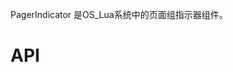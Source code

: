 PagerIndicator 是OS_Lua系统中的页面组指示器组件。


# API
<!-- TOC --&
[unselectedColor](#unselectedColor)
[selectedColor](#selectedColor)
[fillColor](#fillColor)
[pageColor](#pageColor)
[currentPageColor](#currentPageColor)
[strokeWidth](#strokeWidth)
[strokeColor](#strokeColor)
[radius](#radius)
[snap](#snap)
[currentPage](#currentPage)
[currentItem](#currentItem)
<!-- /TOC --&

##unselectedColor
| api  |参数   |返回参数   |平台   |备注|
| ------------ | ------------ | ------------ | ------------ |
|   unselectedColor     |  color: Number    |  color    |   -  |   未选中指示器颜色    |

    例:
    PagerIndicator = PagerIndicator()
	PagerIndicator:unselectedColor(0xff00FF)

##selectedColor
| api  |参数   |返回参数   |平台   |备注|
| ------------ | ------------ | ------------ | ------------ |
|  selectedColor      |   color: Number   |   color   |  -   |   选中指示器颜色    |

    例:
    PagerIndicator = PagerIndicator()
	PagerIndicator:selectedColor(0xff00FF)

##fillColor
| api  |参数   |返回参数   |平台   |备注|
| ------------ | ------------ | ------------ | ------------ |
|   fillColor     |   color: Number   |   color   |  Android    |   未选中指示器颜色    |

    例:
    PagerIndicator = PagerIndicator()
	PagerIndicator:fillColor(0xff00FF)

##pageColor
| api  |参数   |返回参数   |平台   |备注|
| ------------ | ------------ | ------------ | ------------ |
|    pageColor    |  color: Number    |   color   |  -   |   未选中指示器颜色    |

    例:
    PagerIndicator = PagerIndicator()
	PagerIndicator:pageColor(0xff00FF)

##currentPageColor
| api  |参数   |返回参数   |平台   |备注|
| ------------ | ------------ | ------------ | ------------ |
|    currentPageColor    |  color: Number    |  color    |   -  |   选中指示器颜色    |

    例:
    PagerIndicator = PagerIndicator()
	PagerIndicator:currentPageColor(0xff00FF)

##strokeWidth
| api  |参数   |返回参数   |平台   |备注|
| ------------ | ------------ | ------------ | ------------ |
|   strokeWidth     |   width: Number   |   width   | Android     |   线条宽度    |

    例:
    PagerIndicator = PagerIndicator()
	PagerIndicator:strokeWidth(2)

##strokeColor
| api  |参数   |返回参数   |平台   |备注|
| ------------ | ------------ | ------------ | ------------ |
|   strokeColor     |   color: Number   |   color   |   Android   |  线条颜色     |

    例:
    PagerIndicator = PagerIndicator()
	PagerIndicator:strokeColor(0xff00FF)

##radius
| api  |参数   |返回参数   |平台   |备注|
| ------------ | ------------ | ------------ | ------------ |
|    radius    |   v: Number   |   v  | Android     |   圆点半径    |

    例:
    PagerIndicator = PagerIndicator()
	PagerIndicator:radius(10)

##snap
| api  |参数   |返回参数   |平台   |备注|
| ------------ | ------------ | ------------ | ------------ |
|  snap      |  v: Boolean    |  v   |  Android    |    是否有点移动动画   |

    例:
    PagerIndicator = PagerIndicator()
	PagerIndicator:snap(ture)

##currentPage
| api  |参数   |返回参数   |平台   |备注|
| ------------ | ------------ | ------------ | ------------ |
|   currentPage     |   v: Number   |  v   |  -   |  设置/获取当前页面     |

    例:
    PagerIndicator = PagerIndicator()
	PagerIndicator:currentPage(2)

##currentItem
| api  |参数   |返回参数   |平台   |备注|
| ------------ | ------------ | ------------ | ------------ |
|    currentItem    |   v: Number   |  v   |   Android   |    设置/获取当前页面   |

    例:
    PagerIndicator = PagerIndicator()
	PagerIndicator:currentItem(2)





